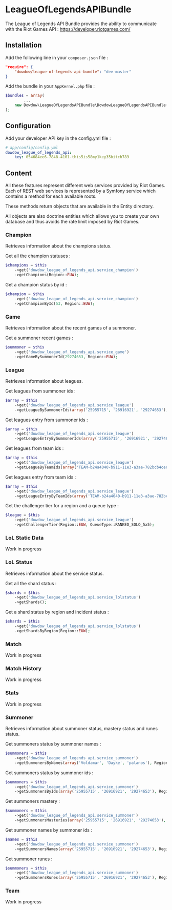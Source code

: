 # LeagueOfLegendsAPIBundle

The League of Legends API Bundle provides the ability to communicate with the Riot Games API : https://developer.riotgames.com/

## Installation

Add the following line in your `composer.json` file :
    
```json
"require": { 
    "dowdow/league-of-legends-api-bundle": "dev-master" 
}
```

Add the bundle in your `AppKernel.php` file :

```php
$bundles = array(
        ...
    new Dowdow\LeagueOfLegendsAPIBundle\DowdowLeagueOfLegendsAPIBundle(),
);
```

## Configuration

Add your developer API key in the config.yml file :

```yml
# app/config/config.yml
dowdow_league_of_legends_api:
    key: 054684ee6-7848-4101-this5is58my1key35bitch789
```

## Content

All these features represent different web services provided by Riot Games. Each of REST web services is represented by a Symfony service which contains a method for each available roots.

These methods return objects that are available in the Entity directory.

All objects are also doctrine entities which allows you to create your own database and thus avoids the rate limit imposed by Riot Games.

### Champion

Retrieves information about the champions status.

Get all the champion statuses :

```php
$champions = $this
    ->get('dowdow_league_of_legends_api.service_champion')
    ->getChampions(Region::EUW);
```

Get a champion status by id :

```php
$champion = $this
    ->get('dowdow_league_of_legends_api.service_champion')
    ->getChampionById(53, Region::EUW);
```

### Game

Retrieves information about the recent games of a summoner.

Get a summoner recent games :

```php
$summoner = $this
    ->get('dowdow_league_of_legends_api.service_game')
    ->getGameBySummonerId(29274653, Region::EUW);
```

### League

Retrieves information about leagues.

Get leagues from summoner ids :

```php
$array = $this
    ->get('dowdow_league_of_legends_api.service_league')
    ->getLeagueBySummonerIds(array('25955715', '26916921', '29274653'), Region::EUW);
```

Get leagues entry from summoner ids :

```php
$array = $this
    ->get('dowdow_league_of_legends_api.service_league')
    ->getLeagueEntryBySummonerIds(array('25955715', '26916921', '29274653'), Region::EUW);
```

Get leagues from team ids :

```php
$array = $this
    ->get('dowdow_league_of_legends_api.service_league')
    ->getLeagueByTeamIds(array('TEAM-b24a4040-b911-11e3-a3ae-782bcb4ce61a', 'TEAM-90af5320-8f7d-11e3-8ce3-782bcb497d6f'), Region::EUW);
```

Get leagues entry from team ids :

```php
$array = $this
    ->get('dowdow_league_of_legends_api.service_league')
    ->getLeagueEntryByTeamIds(array('TEAM-b24a4040-b911-11e3-a3ae-782bcb4ce61a', 'TEAM-90af5320-8f7d-11e3-8ce3-782bcb497d6f'), Region::EUW);
```

Get the challenger tier for a region and a queue type :

```php
$league = $this
    ->get('dowdow_league_of_legends_api.service_league')
    ->getChallengerTier(Region::EUW, QueueType::RANKED_SOLO_5x5);
```

### LoL Static Data

Work in progress

### LoL Status

Retrieves information about the service status.

Get all the shard status :

```php
$shards = $this
    ->get('dowdow_league_of_legends_api.service_lolstatus')
    ->getShards();
```

Get a shard status by region and incident status :

```php
$shards = $this
    ->get('dowdow_league_of_legends_api.service_lolstatus')
    ->getShardsByRegion(Region::EUW);
```

### Match

Work in progress

### Match History

Work in progress

### Stats

Work in progress

### Summoner

Retrieves information about summoner status, mastery status and runes status.

Get summoners status by summoner names :

```php
$summoners = $this
    ->get('dowdow_league_of_legends_api.service_summoner')
    ->getSummonersByNames(array('Voldamar', 'Dayke', 'palanos'), Region::EUW);
```

Get summoners status by summoner ids :

```php
$summoners = $this
    ->get('dowdow_league_of_legends_api.service_summoner')
    ->getSummonersByIds(array('25955715', '26916921', '29274653'), Region::EUW);
```

Get summoners mastery :

```php
$summoners = $this
    ->get('dowdow_league_of_legends_api.service_summoner')
    ->getSummonersMasteries(array('25955715', '26916921', '29274653'), Region::EUW);
```

Get summoner names by summoner ids :

```php
$names = $this
    ->get('dowdow_league_of_legends_api.service_summoner')
    ->getSummonersNames(array('25955715', '26916921', '29274653'), Region::EUW);
```

Get summoner runes :

```php
$summoners = $this
    ->get('dowdow_league_of_legends_api.service_summoner')
    ->getSummonersRunes(array('25955715', '26916921', '29274653'), Region::EUW);
```

### Team

Work in progress